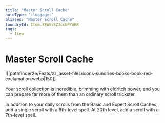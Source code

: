 ```yaml
---
title: "Master Scroll Cache"
noteType: ":luggage:"
aliases: "Master Scroll Cache"
foundryId: Item.ZEWVsSZ3ccNPYAER
tags:
  - Item
---
```


# Master Scroll Cache
![[pathfinder2e/Feats/zz_asset-files/icons-sundries-books-book-red-exclamation.webp|150]]

Your scroll collection is incredible, brimming with eldritch power, and you can prepare far more of them than an ordinary scroll trickster.

In addition to your daily scrolls from the Basic and Expert Scroll Caches, add a single scroll with a 6th-level spell. At 20th level, add a scroll with a 7th-level spell.
